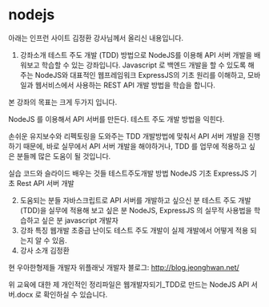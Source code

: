 # nodejs
아래는 인프런 사이트 김정환 강사님께서 올리신 내용입니다.

1. 강좌소개
테스트 주도 개발 (TDD) 방법으로 NodeJS를 이용해 API 서버 개발을 배워보고 학습할 수 있는 강좌입니다.
Javascript 로 백엔드 개발을 할 수 있도록 해주는 NodeJS와 대표적인 웹프레임워크 ExpressJS의 기초 원리를 이해하고, 모바일과 웹서비스에서 사용하는 REST API 개발 방법을 학습을 합니다.

본 강좌의 목표는 크게 두가지 입니다.

NodeJS 를 이용해서 API 서버를 만든다.
테스트 주도 개발 방법을 익힌다.

손쉬운 유지보수와 리펙토링을 도와주는  TDD 개발방법에 맞춰서 API 서버 개발을 진행하기 때문에, 바로 실무에서 API 서버 개발을 해야하거나, TDD 를 업무에 적용하고 싶은 분들께 많은 도움이 될 것입니다.

실습 코드와 슬라이드
배우는 것들
테스트주도개발 방법
NodeJS 기초
ExpressJS 기초
Rest API 서버 개발

2. 도움되는 분들
자바스크립트로 API 서버를 개발하고 싶으신 분
테스트 주도 개발(TDD)을 실무에 적용해 보고 싶은 분
NodeJS, ExpressJS 의 실무적 사용법을 학습하고 싶은 분
javascript 개발자
3. 강좌 특징
웹개발 초중급 난이도
테스트 주도 개발이 실제 개발에서 어떻게 적용 되는지 알 수 있음.
4. 강사 소개
김정환

현 우아한형제들 개발자
위플래닛 개발자
블로그: http://blog.jeonghwan.net/

위 교육에 대한 제 개인적인 정리파일은
웹개발자되기_TDD로 만드는 NodeJS API 서버.docx
로 확인하실 수 있습니다.
